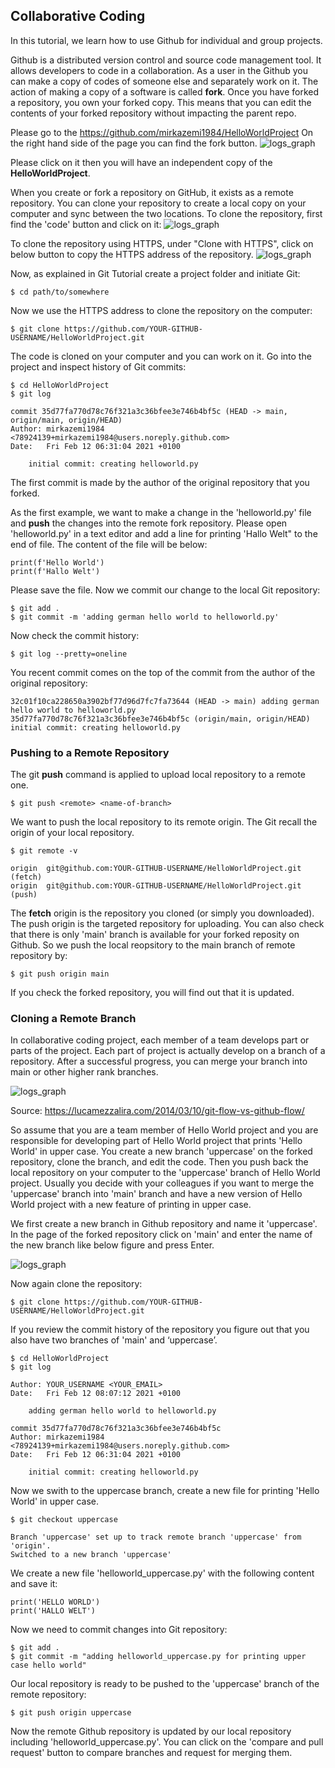 ## Collaborative Coding

In this tutorial, we learn how to use Github for individual and group projects.

Github is a distributed version control and source code management tool. It allows developers to code in a collaboration. As a user in the Github you can make a copy of codes of someone else and separately work on it. The action of making a copy of a software is called **fork**. Once you have forked a repository, you own your forked copy. This means that you can edit the contents of your forked repository without impacting the parent repo.

Please go to the https://github.com/mirkazemi1984/HelloWorldProject
On the right hand side of the page you can find the fork button. ![logs_graph](https://github.com/Mirkazemi/CollaborativeCoding/blob/main/images/form.png)

Please click on it then you will have an independent copy of the **HelloWorldProject**.

When you create or fork a repository on GitHub, it exists as a remote repository. You can clone your repository to create a local copy on your computer and sync between the two locations. To clone the repository, first find the 'code' button and click on it:
![logs_graph](https://github.com/Mirkazemi/CollaborativeCoding/blob/main/images/code-button.png)

To clone the repository using HTTPS, under "Clone with HTTPS", click on below button to copy the HTTPS address of the repository.
![logs_graph](https://github.com/Mirkazemi/CollaborativeCoding/blob/main/images/https-url-clone-cli.png)

Now, as explained in Git Tutorial create a project folder and initiate Git:

```console
$ cd path/to/somewhere
```
Now we use the HTTPS address to clone the repository on the computer:

```console
$ git clone https://github.com/YOUR-GITHUB-USERNAME/HelloWorldProject.git
```
The code is cloned on your computer and you can work on it. Go into the project and inspect history of Git commits:
```console
$ cd HelloWorldProject
$ git log
```
```
commit 35d77fa770d78c76f321a3c36bfee3e746b4bf5c (HEAD -> main, origin/main, origin/HEAD)
Author: mirkazemi1984 <78924139+mirkazemi1984@users.noreply.github.com>
Date:   Fri Feb 12 06:31:04 2021 +0100

    initial commit: creating helloworld.py
```
The first commit is made by the author of the original repository that you forked.

As the first example, we want to make a change in the 'helloworld.py' file and **push** the changes into the remote fork repository. Please open 'helloworld.py' in a text editor and add a line for printing 'Hallo Welt" to the end of file. The content of the file will be below:

```
print(f'Hello World')
print(f'Hallo Welt')

```
Please save the file. Now we commit our change to the local Git repository:
```console
$ git add .
$ git commit -m 'adding german hello world to helloworld.py'
```

Now check the commit history:
```console
$ git log --pretty=oneline
```
You recent commit comes on the top of the commit from the author of the original repository:
```
32c01f10ca228650a3902bf77d96d7fc7fa73644 (HEAD -> main) adding german hello world to helloworld.py
35d77fa770d78c76f321a3c36bfee3e746b4bf5c (origin/main, origin/HEAD) initial commit: creating helloworld.py
```

### Pushing to a Remote Repository
The git **push** command is applied to upload local repository to a remote one.
```console
$ git push <remote> <name-of-branch>
```

We want to push the local repository to its remote origin. The Git recall the origin of your local repository. 
```console
$ git remote -v
```
```
origin	git@github.com:YOUR-GITHUB-USERNAME/HelloWorldProject.git (fetch)
origin	git@github.com:YOUR-GITHUB-USERNAME/HelloWorldProject.git (push)
```
The **fetch** origin is the repository you cloned (or simply you downloaded). The push origin is the targeted repository for uploading. You can also check that there is only 'main' branch is available for your forked reposity on Github. So we push the local reopsitory to the main branch of remote repository by:

```console
$ git push origin main
```

If you check the forked repository, you will find out that it is updated.

### Cloning a Remote Branch
In collaborative coding project, each member of a team develops part or parts of the project. Each part of project is actually develop on a branch of a repository. After a successful progress, you can merge your branch into main or other higher rank branches.

![logs_graph](https://github.com/Mirkazemi/CollaborativeCoding/blob/main/images/gitflow_1.png)

Source: https://lucamezzalira.com/2014/03/10/git-flow-vs-github-flow/

So assume that you are a team member of Hello World project and you are responsible for developing part of Hello World project that prints 'Hello World' in upper case. You create a new branch 'uppercase' on the forked repository, clone the branch, and edit the code. Then you push back the local repository on your computer to the 'uppercase' branch of Hello World project. Usually you decide with your colleagues if you want to merge the 'uppercase' branch into 'main' branch and have a new version of Hello World project with a new feature of printing in upper case.

We first create a new branch in Github repository and name it 'uppercase'. In the page of the forked repository click on 'main' and enter the name of the new branch like below figure and press Enter.

![logs_graph](https://github.com/Mirkazemi/CollaborativeCoding/blob/main/images/uppercase_branch.png)

Now again clone the repository:
```console
$ git clone https://github.com/YOUR-GITHUB-USERNAME/HelloWorldProject.git
```
If you review the commit history of the repository you figure out that you also have two branches of 'main' and ‘uppercase’.
```console
$ cd HelloWorldProject
$ git log
```
```
Author: YOUR_USERNAME <YOUR_EMAIL>
Date:   Fri Feb 12 08:07:12 2021 +0100

    adding german hello world to helloworld.py

commit 35d77fa770d78c76f321a3c36bfee3e746b4bf5c
Author: mirkazemi1984 <78924139+mirkazemi1984@users.noreply.github.com>
Date:   Fri Feb 12 06:31:04 2021 +0100

    initial commit: creating helloworld.py
```    
Now we swith to the uppercase branch, create a new file for printing 'Hello World' in upper case.

```console
$ git checkout uppercase
```
```
Branch 'uppercase' set up to track remote branch 'uppercase' from 'origin'.
Switched to a new branch 'uppercase'
```

We create a new file 'helloworld_uppercase.py' with the following content and save it:
```
print('HELLO WORLD')
print('HALLO WELT')
```

Now we need to commit changes into Git repository:

```console
$ git add .
$ git commit -m "adding helloworld_uppercase.py for printing upper case hello world"
```
Our local repository is ready to be pushed to the 'uppercase' branch of the remote repository:

```console
$ git push origin uppercase
```

Now the remote Github repository is updated by our local repository including 'helloworld_uppercase.py'. You can click on the 'compare and pull request' button to compare branches and request for merging them.



